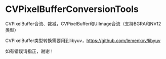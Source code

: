 # CVPixelBufferConversionTools
CVPixelBuffer合流、裁减，CVPixelBuffer和UIImage合流（支持BGRA和NV12类型）

CVPixelBuffer类型转换需要用到libyuv，https://github.com/lemenkov/libyuv

如有错误请指正，谢谢！
